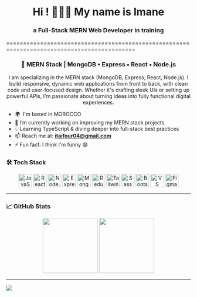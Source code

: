 <h1 align="center">Hi ! 🔮👩‍💻 My name is Imane</h1>


<h3 align="center"> <strong>a Full-Stack MERN Web Developer in training</strong></h3>
============================================================================================


### <p align="center">🌱 MERN Stack | MongoDB • Express • React • Node.js</p>



<p align="center">I am specializing in the MERN stack (MongoDB, Express, React, Node.js). I build responsive, dynamic web applications from front to back, with clean code and user-focused design. Whether it's crafting sleek UIs or setting up powerful APIs, I'm passionate about turning ideas into fully functional digital experiences.</p>

- 🌍  I'm based in MOROCCO
- 🧠 I’m currently working on improving my MERN stack projects
- 💡 Learning TypeScript & diving deeper into full-stack best practices
- 📫 Reach me at: **itaifour04@gmail.com**
- ⚡ Fun fact: I *think* I'm funny 😄
  
 ### 🛠️ Tech Stack

<p align="center">
  <a href="https://developer.mozilla.org/en-US/docs/Web/JavaScript"><img src="https://raw.githubusercontent.com/danielcranney/readme-generator/main/public/icons/skills/javascript-colored.svg" width="36" title="JavaScript"/></a>
  <a href="https://reactjs.org/"><img src="https://raw.githubusercontent.com/danielcranney/readme-generator/main/public/icons/skills/react-colored.svg" width="36" title="React"/></a>
  <a href="https://nodejs.org/"><img src="https://raw.githubusercontent.com/danielcranney/readme-generator/main/public/icons/skills/nodejs-colored.svg" width="36" title="Node.js"/></a>
  <a href="https://expressjs.com/"><img src="https://raw.githubusercontent.com/danielcranney/readme-generator/main/public/icons/skills/express-colored.svg" width="36" title="Express"/></a>
  <a href="https://www.mongodb.com/"><img src="https://raw.githubusercontent.com/danielcranney/readme-generator/main/public/icons/skills/mongodb-colored.svg" width="36" title="MongoDB"/></a>
  <a href="https://redux.js.org/"><img src="https://raw.githubusercontent.com/danielcranney/readme-generator/main/public/icons/skills/redux-colored.svg" width="36" title="Redux"/></a>
  <a href="https://tailwindcss.com/"><img src="https://raw.githubusercontent.com/danielcranney/readme-generator/main/public/icons/skills/tailwindcss-colored.svg" width="36" title="Tailwind"/></a>
  <a href="https://sass-lang.com/"><img src="https://raw.githubusercontent.com/danielcranney/readme-generator/main/public/icons/skills/sass-colored.svg" width="36" title="Sass"/></a>
  <a href="https://getbootstrap.com/"><img src="https://raw.githubusercontent.com/danielcranney/readme-generator/main/public/icons/skills/bootstrap-colored.svg" width="36" title="Bootstrap"/></a>
  <a href="https://code.visualstudio.com/"><img src="https://raw.githubusercontent.com/danielcranney/readme-generator/main/public/icons/skills/visualstudiocode-colored.svg" width="36" title="VS Code"/></a>
  <a href="https://www.figma.com/"><img src="https://raw.githubusercontent.com/danielcranney/readme-generator/main/public/icons/skills/figma-colored.svg" width="36" title="Figma"/></a>
</p>

---

### 📈 GitHub Stats

<p align="center">
  <img src="https://github-readme-stats.vercel.app/api?username=Imanetai4&show_icons=true&theme=radical" height="150"/>
  <img src="https://github-readme-stats.vercel.app/api/top-langs/?username=Imanetai4&layout=compact&theme=radical" height="150"/>
</p>

---

<a href="https://www.github.com/Imanetai4" target="_blank" rel="noreferrer">
  <img src="https://img.shields.io/github/followers/Imanetai4?logo=github&style=for-the-badge&color=22c55e&labelColor=22272e" />
</a>

